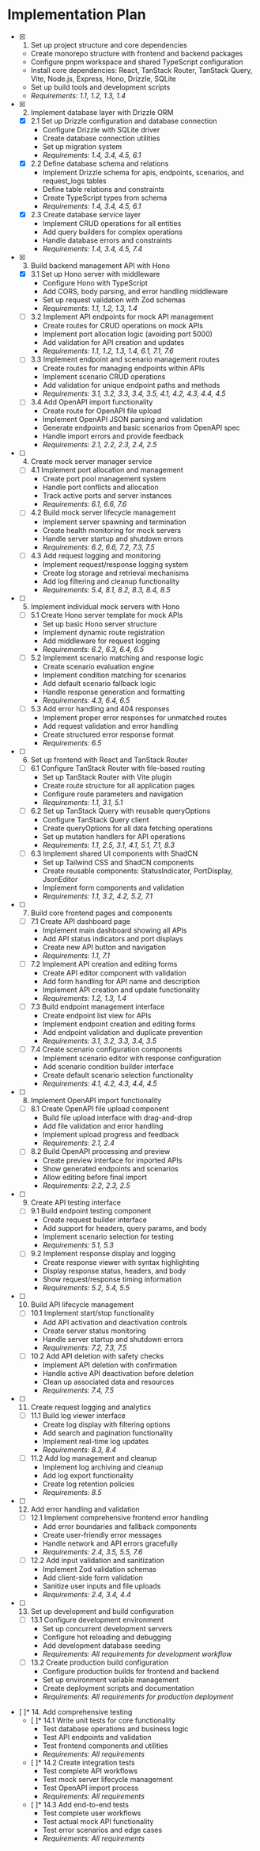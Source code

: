 # Implementation Plan

- [x] 1. Set up project structure and core dependencies
  - Create monorepo structure with frontend and backend packages
  - Configure pnpm workspace and shared TypeScript configuration
  - Install core dependencies: React, TanStack Router, TanStack Query, Vite, Node.js, Express, Hono, Drizzle, SQLite
  - Set up build tools and development scripts
  - _Requirements: 1.1, 1.2, 1.3, 1.4_

- [x] 2. Implement database layer with Drizzle ORM
  - [x] 2.1 Set up Drizzle configuration and database connection
    - Configure Drizzle with SQLite driver
    - Create database connection utilities
    - Set up migration system
    - _Requirements: 1.4, 3.4, 4.5, 6.1_
  - [x] 2.2 Define database schema and relations
    - Implement Drizzle schema for apis, endpoints, scenarios, and request_logs tables
    - Define table relations and constraints
    - Create TypeScript types from schema
    - _Requirements: 1.4, 3.4, 4.5, 6.1_
  - [x] 2.3 Create database service layer
    - Implement CRUD operations for all entities
    - Add query builders for complex operations
    - Handle database errors and constraints
    - _Requirements: 1.4, 3.4, 4.5, 7.4_

- [x] 3. Build backend management API with Hono
  - [x] 3.1 Set up Hono server with middleware
    - Configure Hono with TypeScript
    - Add CORS, body parsing, and error handling middleware
    - Set up request validation with Zod schemas
    - _Requirements: 1.1, 1.2, 1.3, 1.4_
  - [ ] 3.2 Implement API endpoints for mock API management
    - Create routes for CRUD operations on mock APIs
    - Implement port allocation logic (avoiding port 5000)
    - Add validation for API creation and updates
    - _Requirements: 1.1, 1.2, 1.3, 1.4, 6.1, 7.1, 7.6_
  - [ ] 3.3 Implement endpoint and scenario management routes
    - Create routes for managing endpoints within APIs
    - Implement scenario CRUD operations
    - Add validation for unique endpoint paths and methods
    - _Requirements: 3.1, 3.2, 3.3, 3.4, 3.5, 4.1, 4.2, 4.3, 4.4, 4.5_
  - [ ] 3.4 Add OpenAPI import functionality
    - Create route for OpenAPI file upload
    - Implement OpenAPI JSON parsing and validation
    - Generate endpoints and basic scenarios from OpenAPI spec
    - Handle import errors and provide feedback
    - _Requirements: 2.1, 2.2, 2.3, 2.4, 2.5_

- [ ] 4. Create mock server manager service
  - [ ] 4.1 Implement port allocation and management
    - Create port pool management system
    - Handle port conflicts and allocation
    - Track active ports and server instances
    - _Requirements: 6.1, 6.6, 7.6_
  - [ ] 4.2 Build mock server lifecycle management
    - Implement server spawning and termination
    - Create health monitoring for mock servers
    - Handle server startup and shutdown errors
    - _Requirements: 6.2, 6.6, 7.2, 7.3, 7.5_
  - [ ] 4.3 Add request logging and monitoring
    - Implement request/response logging system
    - Create log storage and retrieval mechanisms
    - Add log filtering and cleanup functionality
    - _Requirements: 5.4, 8.1, 8.2, 8.3, 8.4, 8.5_

- [ ] 5. Implement individual mock servers with Hono
  - [ ] 5.1 Create Hono server template for mock APIs
    - Set up basic Hono server structure
    - Implement dynamic route registration
    - Add middleware for request logging
    - _Requirements: 6.2, 6.3, 6.4, 6.5_
  - [ ] 5.2 Implement scenario matching and response logic
    - Create scenario evaluation engine
    - Implement condition matching for scenarios
    - Add default scenario fallback logic
    - Handle response generation and formatting
    - _Requirements: 4.3, 6.4, 6.5_
  - [ ] 5.3 Add error handling and 404 responses
    - Implement proper error responses for unmatched routes
    - Add request validation and error handling
    - Create structured error response format
    - _Requirements: 6.5_

- [ ] 6. Set up frontend with React and TanStack Router
  - [ ] 6.1 Configure TanStack Router with file-based routing
    - Set up TanStack Router with Vite plugin
    - Create route structure for all application pages
    - Configure route parameters and navigation
    - _Requirements: 1.1, 3.1, 5.1_
  - [ ] 6.2 Set up TanStack Query with reusable queryOptions
    - Configure TanStack Query client
    - Create queryOptions for all data fetching operations
    - Set up mutation handlers for API operations
    - _Requirements: 1.1, 2.5, 3.1, 4.1, 5.1, 7.1, 8.3_
  - [ ] 6.3 Implement shared UI components with ShadCN
    - Set up Tailwind CSS and ShadCN components
    - Create reusable components: StatusIndicator, PortDisplay, JsonEditor
    - Implement form components and validation
    - _Requirements: 1.1, 3.2, 4.2, 5.2, 7.1_

- [ ] 7. Build core frontend pages and components
  - [ ] 7.1 Create API dashboard page
    - Implement main dashboard showing all APIs
    - Add API status indicators and port displays
    - Create new API button and navigation
    - _Requirements: 1.1, 7.1_
  - [ ] 7.2 Implement API creation and editing forms
    - Create API editor component with validation
    - Add form handling for API name and description
    - Implement API creation and update functionality
    - _Requirements: 1.2, 1.3, 1.4_
  - [ ] 7.3 Build endpoint management interface
    - Create endpoint list view for APIs
    - Implement endpoint creation and editing forms
    - Add endpoint validation and duplicate prevention
    - _Requirements: 3.1, 3.2, 3.3, 3.4, 3.5_
  - [ ] 7.4 Create scenario configuration components
    - Implement scenario editor with response configuration
    - Add scenario condition builder interface
    - Create default scenario selection functionality
    - _Requirements: 4.1, 4.2, 4.3, 4.4, 4.5_

- [ ] 8. Implement OpenAPI import functionality
  - [ ] 8.1 Create OpenAPI file upload component
    - Build file upload interface with drag-and-drop
    - Add file validation and error handling
    - Implement upload progress and feedback
    - _Requirements: 2.1, 2.4_
  - [ ] 8.2 Build OpenAPI processing and preview
    - Create preview interface for imported APIs
    - Show generated endpoints and scenarios
    - Allow editing before final import
    - _Requirements: 2.2, 2.3, 2.5_

- [ ] 9. Create API testing interface
  - [ ] 9.1 Build endpoint testing component
    - Create request builder interface
    - Add support for headers, query params, and body
    - Implement scenario selection for testing
    - _Requirements: 5.1, 5.3_
  - [ ] 9.2 Implement response display and logging
    - Create response viewer with syntax highlighting
    - Display response status, headers, and body
    - Show request/response timing information
    - _Requirements: 5.2, 5.4, 5.5_

- [ ] 10. Build API lifecycle management
  - [ ] 10.1 Implement start/stop functionality
    - Add API activation and deactivation controls
    - Create server status monitoring
    - Handle server startup and shutdown errors
    - _Requirements: 7.2, 7.3, 7.5_
  - [ ] 10.2 Add API deletion with safety checks
    - Implement API deletion with confirmation
    - Handle active API deactivation before deletion
    - Clean up associated data and resources
    - _Requirements: 7.4, 7.5_

- [ ] 11. Create request logging and analytics
  - [ ] 11.1 Build log viewer interface
    - Create log display with filtering options
    - Add search and pagination functionality
    - Implement real-time log updates
    - _Requirements: 8.3, 8.4_
  - [ ] 11.2 Add log management and cleanup
    - Implement log archiving and cleanup
    - Add log export functionality
    - Create log retention policies
    - _Requirements: 8.5_

- [ ] 12. Add error handling and validation
  - [ ] 12.1 Implement comprehensive frontend error handling
    - Add error boundaries and fallback components
    - Create user-friendly error messages
    - Handle network and API errors gracefully
    - _Requirements: 2.4, 3.5, 5.5, 7.6_
  - [ ] 12.2 Add input validation and sanitization
    - Implement Zod validation schemas
    - Add client-side form validation
    - Sanitize user inputs and file uploads
    - _Requirements: 2.4, 3.4, 4.4_

- [ ] 13. Set up development and build configuration
  - [ ] 13.1 Configure development environment
    - Set up concurrent development servers
    - Configure hot reloading and debugging
    - Add development database seeding
    - _Requirements: All requirements for development workflow_
  - [ ] 13.2 Create production build configuration
    - Configure production builds for frontend and backend
    - Set up environment variable management
    - Create deployment scripts and documentation
    - _Requirements: All requirements for production deployment_

- [ ]* 14. Add comprehensive testing
  - [ ]* 14.1 Write unit tests for core functionality
    - Test database operations and business logic
    - Test API endpoints and validation
    - Test frontend components and utilities
    - _Requirements: All requirements_
  - [ ]* 14.2 Create integration tests
    - Test complete API workflows
    - Test mock server lifecycle management
    - Test OpenAPI import process
    - _Requirements: All requirements_
  - [ ]* 14.3 Add end-to-end tests
    - Test complete user workflows
    - Test actual mock API functionality
    - Test error scenarios and edge cases
    - _Requirements: All requirements_